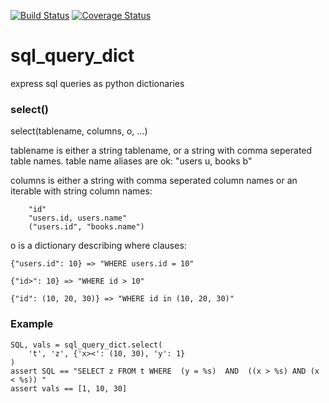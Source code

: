 [![Build Status](https://travis-ci.org/PlotWatt/sql_query_dict.svg?branch=master)](https://travis-ci.org/PlotWatt/sql_query_dict) [![Coverage Status](https://coveralls.io/repos/PlotWatt/sql_query_dict/badge.svg?branch=master&service=github)](https://coveralls.io/github/PlotWatt/sql_query_dict?branch=master)

# sql_query_dict
express sql queries as python dictionaries

### select()

select(tablename, columns, o, ...)

tablename is either a string tablename, or a string with comma seperated
table names.  table name aliases are ok: "users u, books b"

columns is either a string with comma seperated column names or an
iterable with string column names:

```
    "id"
    "users.id, users.name"
    ("users.id", "books.name")
```

o is a dictionary describing where clauses:

```
{"users.id": 10} => "WHERE users.id = 10"

{"id>": 10} => "WHERE id > 10"

{"id": (10, 20, 30)} => "WHERE id in (10, 20, 30)"
```
    

### Example

```
SQL, vals = sql_query_dict.select(
    't', 'z', {'x><': (10, 30), 'y': 1}
)
assert SQL == "SELECT z FROM t WHERE  (y = %s)  AND  ((x > %s) AND (x < %s)) "
assert vals == [1, 10, 30]
```
